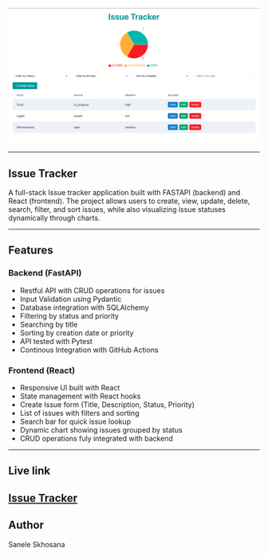 ![project preview](sample-issue-tracker.png)

---
## Issue Tracker
A full-stack Issue tracker application built with FASTAPI (backend) and React (frontend).
The project allows users to create, view, update, delete, search, filter, and sort issues, while also visualizing issue statuses dynamically through charts.

---

## Features

### Backend (FastAPI)

- Restful API with CRUD operations for issues
- Input Validation using Pydantic
- Database integration with SQLAlchemy
- Filtering by status and priority
- Searching by title
- Sorting by creation date or priority
- API tested with Pytest
- Continous Integration with GitHub Actions

### Frontend (React)

- Responsive UI built with React
- State management with React hooks
- Create Issue form (Title, Description, Status, Priority)
- List of issues with filters and sorting
- Search bar for quick issue lookup
- Dynamic chart showing issues grouped by status
- CRUD operations fuly integrated with backend

---
## Live link

[Issue Tracker](https://issue-tracker-cx90.onrender.com)
---

## Author 
Sanele Skhosana